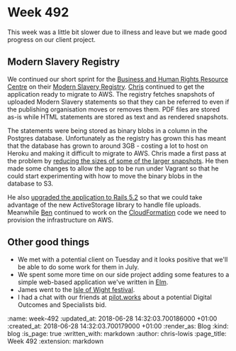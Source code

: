 Week 492
========

This week was a little bit slower due to illness and leave but we made good progress on our client project.

## Modern Slavery Registry

We continued our short sprint for the [Business and Human Rights Resource Centre](https://www.business-humanrights.org/) on their [Modern Slavery Registry](https://www.modernslaveryregistry.org/). [Chris](/chris-roos) continued to get the application ready to migrate to AWS. The registry fetches snapshots of uploaded Modern Slavery statements so that they can be referred to even if the publishing organisation moves or removes them. PDF files are stored as-is while HTML statements are stored as text and as rendered snapshots.

The statements were being stored as binary blobs in a column in the Postgres database. Unfortunately as the registry has grown this has meant that the database has grown to around 3GB - costing a lot to host on Heroku and making it difficult to migrate to AWS. Chris made a first pass at the problem by [reducing the sizes of some of the larger snapshots](https://github.com/bhrrc/modernslaveryregistry.org/commit/e767727c81210ea6e8fecc6ff9dfabbd03efbc94). He then made some changes to allow the app to be run under Vagrant so that he could start experimenting with how to move the binary blobs in the database to S3.

He also [upgraded the application to Rails 5.2](https://github.com/bhrrc/modernslaveryregistry.org/commit/91d2f7616c6b3a027c58e50215f7d5819bee440d) so that we could take advantage of the new ActiveStorage library to handle file uploads. Meanwhile [Ben](/ben-griffiths) continued to work on the [CloudFormation](https://aws.amazon.com/cloudformation/) code we need to provision the infrastructure on AWS.

## Other good things

- We met with a potential client on Tuesday and it looks positive that we'll be able to do some work for them in July.
- We spent some more time on our side project adding some features to a simple web-based application we've written in [Elm](http://elm-lang.org/).
- James went to the [Isle of Wight festival](https://isleofwightfestival.com/).
- I had a chat with our friends at [pilot.works](http://pilot.works/) about a potential Digital Outcomes and Specialists bid.



:name: week-492
:updated_at: 2018-06-28 14:32:03.700186000 +01:00
:created_at: 2018-06-28 14:32:03.700179000 +01:00
:render_as: Blog
:kind: blog
:is_page: true
:written_with: markdown
:author: chris-lowis
:page_title: Week 492
:extension: markdown
